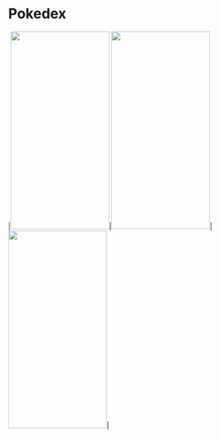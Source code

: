 # Pokedex

|<img src="https://user-images.githubusercontent.com/62848565/147867893-33dfbd09-c4ea-4e2e-9326-39f41c176965.png" width=200 height=400>|<img src="https://user-images.githubusercontent.com/62848565/147867895-e82f0aa0-bb86-455c-86c1-7e16c01d5ca8.png" width=200 height=400>|<img src="https://user-images.githubusercontent.com/62848565/147867897-3454fcc7-7994-41f7-a82d-b2ebd2967708.png" width=200 height=400>|

